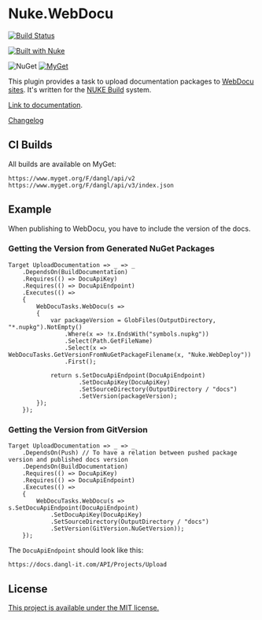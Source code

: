 # Nuke.WebDocu

[![Build Status](https://jenkins.dangl.me/buildStatus/icon?job=Nuke.WebDocu/develop)](https://jenkins.dangl.me/job/Nuke.WebDocu/develop)

[![Built with Nuke](http://nuke.build/rounded)](https://www.nuke.build)

![NuGet](https://img.shields.io/nuget/v/Nuke.WebDocu.svg)
[![MyGet](https://img.shields.io/myget/dangl/v/Nuke.WebDocu.svg)]()

This plugin provides a task to upload documentation packages to [WebDocu sites](https://github.com/GeorgDangl/WebDocu).
It's written for the [NUKE Build](https://github.com/nuke-build/nuke) system.

[Link to documentation](https://docs.dangl-it.com/Projects/Nuke.WebDocu).

[Changelog](./Changelog.md)

## CI Builds

All builds are available on MyGet:

    https://www.myget.org/F/dangl/api/v2
    https://www.myget.org/F/dangl/api/v3/index.json

## Example

When publishing to WebDocu, you have to include the version of the docs.

### Getting the Version from Generated NuGet Packages

```
Target UploadDocumentation => _ => _
    .DependsOn(BuildDocumentation)
    .Requires(() => DocuApiKey)
    .Requires(() => DocuApiEndpoint)
    .Executes(() =>
    {
        WebDocuTasks.WebDocu(s =>
        {
            var packageVersion = GlobFiles(OutputDirectory, "*.nupkg").NotEmpty()
                .Where(x => !x.EndsWith("symbols.nupkg"))
                .Select(Path.GetFileName)
                .Select(x => WebDocuTasks.GetVersionFromNuGetPackageFilename(x, "Nuke.WebDeploy"))
                .First();

            return s.SetDocuApiEndpoint(DocuApiEndpoint)
                    .SetDocuApiKey(DocuApiKey)
                    .SetSourceDirectory(OutputDirectory / "docs")
                    .SetVersion(packageVersion);
        });
    });
```

### Getting the Version from GitVersion

```
Target UploadDocumentation => _ => _
    .DependsOn(Push) // To have a relation between pushed package version and published docs version
    .DependsOn(BuildDocumentation)
    .Requires(() => DocuApiKey)
    .Requires(() => DocuApiEndpoint)
    .Executes(() =>
    {
        WebDocuTasks.WebDocu(s => s.SetDocuApiEndpoint(DocuApiEndpoint)
            .SetDocuApiKey(DocuApiKey)
            .SetSourceDirectory(OutputDirectory / "docs")
            .SetVersion(GitVersion.NuGetVersion));
    });
```

The `DocuApiEndpoint` should look like this:

    https://docs.dangl-it.com/API/Projects/Upload

## License

[This project is available under the MIT license.](LICENSE.md)
